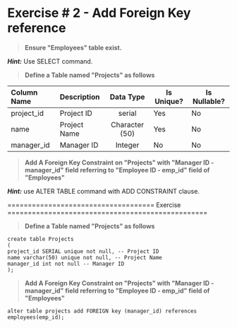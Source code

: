 # Exercise # 2 - Add Foreign Key reference

> **Ensure "Employees" table exist.**

***Hint:*** Use SELECT command.

> **Define a Table named "Projects" as follows**

 | Column Name | Description | Data Type | Is Unique? | Is Nullable?|
 |:--- | :--- | :---: | --- | --- |
 |project_id|Project ID|serial|Yes|No|
 |name|Project Name|Character (50)|Yes|No|
 |manager_id|Manager ID|Integer|No|No|

> **Add A Foreign Key Constraint on "Projects" with "Manager ID - manager_id" field referring to "Employee ID - emp_id" field of "Employees"**
 
 ***Hint:*** use ALTER TABLE command with ADD CONSTRAINT clause.
 
 ==================================== Exercise =================================================
 
 > **Define a Table named "Projects" as follows**

```
create table Projects 
(
project_id SERIAL unique not null, -- Project ID
name varchar(50) unique not null, -- Project Name
manager_id int not null -- Manager ID
);
```

> **Add A Foreign Key Constraint on "Projects" with "Manager ID - manager_id" field referring to "Employee ID - emp_id" field of "Employees"**

`alter table projects add FOREIGN key (manager_id) references employees(emp_id);`
